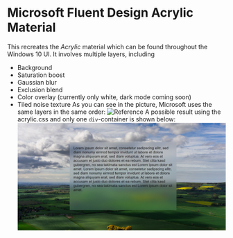 # Microsoft Fluent Design Acrylic Material


This recreates the _Acrylic_ material which can be found throughout the Windows 10 UI.
It involves multiple layers, including 
 - Background
 - Saturation boost
 - Gaussian blur
 - Exclusion blend
 - Color overlay (currently only white, dark mode coming soon)
 - Tiled noise texture
As you can see in the picture, Microsoft uses the same layers in the same order:
![Reference](https://docs.microsoft.com/en-us/windows/uwp/design/style/images/acrylicrecipe_diagram.jpg)
A possible result using the acrylic.css and only one <code>div</code>-container is shown below:
![Screenshot](screenshot.png)